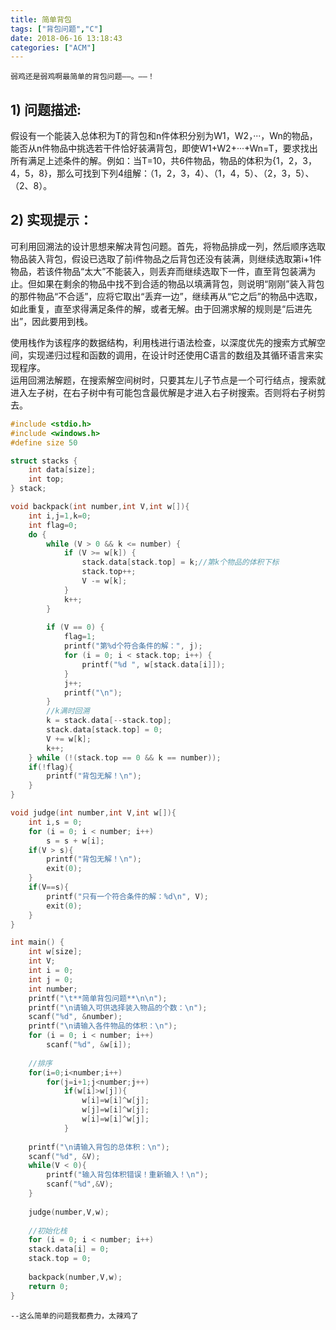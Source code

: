 ```yaml
---
title: 简单背包
tags: ["背包问题","C"]
date: 2018-06-16 13:18:43
categories: ["ACM"]
---
```


`弱鸡还是弱鸡啊最简单的背包问题——。——！`

## 1) 问题描述:
假设有一个能装入总体积为T的背包和n件体积分别为W1，W2，···，Wn的物品，能否从n件物品中挑选若干件恰好装满背包，即使W1+W2+···+Wn=T，要求找出所有满足上述条件的解。例如：当T=10，共6件物品，物品的体积为{1，2，3，4，5，8}，那么可找到下列4组解：（1，2，3，4）、（1，4，5）、（2，3，5）、（2、8）。  

<!--more-->
## 2) 实现提示：
可利用回溯法的设计思想来解决背包问题。首先，将物品排成一列，然后顺序选取物品装入背包，假设已选取了前i件物品之后背包还没有装满，则继续选取第i+1件物品，若该件物品“太大”不能装入，则丢弃而继续选取下一件，直至背包装满为止。但如果在剩余的物品中找不到合适的物品以填满背包，则说明“刚刚”装入背包的那件物品“不合适”，应将它取出“丢弃一边”，继续再从“它之后”的物品中选取，如此重复，直至求得满足条件的解，或者无解。由于回溯求解的规则是“后进先出”，因此要用到栈。

使用栈作为该程序的数据结构，利用栈进行语法检查，以深度优先的搜索方式解空间，实现递归过程和函数的调用，在设计时还使用C语言的数组及其循环语言来实现程序。  
运用回溯法解题，在搜索解空间树时，只要其左儿子节点是一个可行结点，搜索就进入左子树，在右子树中有可能包含最优解是才进入右子树搜索。否则将右子树剪去。  

```c
#include <stdio.h>
#include <windows.h>
#define size 50

struct stacks {
	int data[size];
	int top;
} stack;

void backpack(int number,int V,int w[]){
    int i,j=1,k=0;
    int flag=0;
    do {
		while (V > 0 && k <= number) {
			if (V >= w[k]) {
				stack.data[stack.top] = k;//第k个物品的体积下标
				stack.top++;
				V -= w[k];
			}
			k++;
		}
		
		if (V == 0) {
			flag=1;
			printf("第%d个符合条件的解：", j);
			for (i = 0; i < stack.top; i++) {
				printf("%d ", w[stack.data[i]]);
			}
			j++;
			printf("\n");
		}
		//k满时回溯
		k = stack.data[--stack.top];
		stack.data[stack.top] = 0;
		V += w[k];
		k++;
	} while (!(stack.top == 0 && k == number));
	if(!flag){
		printf("背包无解！\n");
	}
}

void judge(int number,int V,int w[]){
    int i,s = 0;
	for (i = 0; i < number; i++)
		s = s + w[i];
	if(V > s){
		printf("背包无解！\n");
		exit(0);
	}
	if(V==s){
		printf("只有一个符合条件的解：%d\n", V);
		exit(0);
	}
}

int main() {
	int w[size];
	int V;
	int i = 0;
	int j = 0;
	int number;
	printf("\t**简单背包问题**\n\n");
	printf("\n请输入可供选择装入物品的个数：\n");
	scanf("%d", &number);
	printf("\n请输入各件物品的体积：\n");
	for (i = 0; i < number; i++)
		scanf("%d", &w[i]);
	
	//排序
	for(i=0;i<number;i++)
		for(j=i+1;j<number;j++)
			if(w[i]>w[j]){
				w[i]=w[i]^w[j];
				w[j]=w[i]^w[j];
				w[i]=w[i]^w[j];
			}
			
	printf("\n请输入背包的总体积：\n");
	scanf("%d", &V);
	while(V < 0){
		printf("输入背包体积错误！重新输入！\n");
		scanf("%d",&V);
	}
			
	judge(number,V,w);
			
	//初始化栈
	for (i = 0; i < number; i++)
	stack.data[i] = 0;
	stack.top = 0;
			
	backpack(number,V,w);
	return 0;
}
```

`--这么简单的问题我都费力，太辣鸡了`